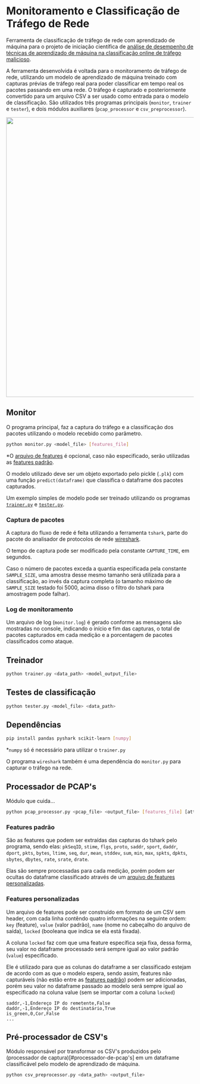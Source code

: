 # Monitoramento e Classificação de Tráfego de Rede
Ferramenta de classificação de tráfego de rede com aprendizado de máquina para o projeto de iniciação científica de [análise de desempenho de técnicas de aprendizado de máquina na classificação online de tráfego malicioso](https://bv.fapesp.br/pt/bolsas/213080/analise-de-desempenho-de-tecnicas-de-aprendizado-de-maquina-na-classificacao-online-de-trafego-malic/).

A ferramenta desenvolvida é voltada para o monitoramento de tráfego de rede, utilizando um modelo de aprendizado de máquina treinado com capturas prévias de tráfego real para poder classificar em tempo real os pacotes passando em uma rede. O tráfego é capturado e posteriormente convertido para um arquivo CSV a ser usado como entrada para o modelo de classificação. São utilizados três programas principais (`monitor`, `trainer` e `tester`), e dois módulos auxiliares (`pcap_processor` e `csv_preprocessor`).

<p align="center">
  <img src="https://imgur.com/WOvZje9.png" width="750">
</p>

## Monitor
O programa principal, faz a captura do tráfego e a classificação dos pacotes utilizando o modelo recebido como parâmetro.

```bash
python monitor.py <model_file> [features_file]
```
*O [arquivo de features](#features-personalizadas) é opcional, caso não especificado, serão utilizadas as [features padrão](#features-padrão).

O modelo utilizado deve ser um objeto exportado pelo pickle (`.plk`) com uma função `predict(dataframe)` que classifica o dataframe dos pacotes capturados.

Um exemplo simples de modelo pode ser treinado utilizando os programas [`trainer.py`](#treinador) e [`tester.py`](#testes-de-classificação).

### Captura de pacotes

A captura do fluxo de rede é feita utilizando a ferramenta `tshark`, parte do pacote do analisador de protocolos de rede [wireshark](https://www.wireshark.org/).

O tempo de captura pode ser modificado pela constante `CAPTURE_TIME`, em segundos.

Caso o número de pacotes exceda a quantia especificada pela constante `SAMPLE_SIZE`, uma amostra desse mesmo tamanho será utilizada para a classificação, ao invés da captura completa (o tamanho máximo de `SAMPLE_SIZE` testado foi 5000, acima disso o filtro do tshark para amostragem pode falhar).

### Log de monitoramento

Um arquivo de log (`monitor.log`) é gerado conforme as mensagens são mostradas no console, indicando o início e fim das capturas, o total de pacotes capturados em cada medição e a porcentagem de pacotes classificados como ataque.

## Treinador

```bash
python trainer.py <data_path> <model_output_file>
```

## Testes de classificação

```bash
python tester.py <model_file> <data_path>
```

## Dependências

```bash
pip install pandas pyshark scikit-learn [numpy]
```
*`numpy` só é necessário para utilizar o `trainer.py`

O programa `wireshark` também é uma dependência do `monitor.py` para capturar o tráfego na rede.

## Processador de PCAP's

Módulo que cuida...

```bash
python pcap_processor.py <pcap_file> <output_file> [features_file] [attack category subcategory]
```

### Features padrão

São as features que podem ser extraídas das capturas do tshark pelo programa, sendo elas: `pkSeqID`, `stime`, `flgs`,  `proto`,  `saddr`,  `sport`,  `daddr`,  `dport`,  `pkts`,  `bytes`,  `ltime`,  `seq`,  `dur`,  `mean`,  `stddev`,  `sum`, `min`,  `max`,  `spkts`,  `dpkts`,  `sbytes`,  `dbytes`,  `rate`,  `srate`, `drate`.

Elas são sempre processadas para cada medição, porém podem ser ocultas do dataframe classificado através de um [arquivo de features personalizadas](#features-personalizadas).

### Features personalizadas

Um arquivo de features pode ser construído em formato de um CSV sem header, com cada linha contêndo quatro informações na seguinte ordem: `key` (feature), `value` (valor padrão), `name` (nome no cabeçalho do arquivo de saída), `locked` (booleana que indica se ela está fixada).

A coluna `locked` faz com que uma feature específica seja fixa, dessa forma, seu valor no dataframe processado será sempre igual ao valor padrão (`value`) especificado.

Ele é utilizado para que as colunas do dataframe a ser classificado estejam de acordo com as que o modelo espera, sendo assim, features não capturáveis (não estão entre as [features padrão](#features-padrão)) podem ser adicionadas, porém seu valor no dataframe passado ao modelo será sempre igual ao especificado na coluna value (sem se importar com a coluna `locked`)

```
saddr,-1,Endereço IP do remetente,False
daddr,-1,Endereço IP do destinatário,True
is_green,0,Cor,False
...
```

## Pré-processador de CSV's

Módulo responsável por transformar os CSV's produzidos pelo (processador de captura)[#processador-de-pcap's] em um dataframe classificável pelo modelo de aprendizado de máquina.

```bash
python csv_preprocessor.py <data_path> <output_file>
```
